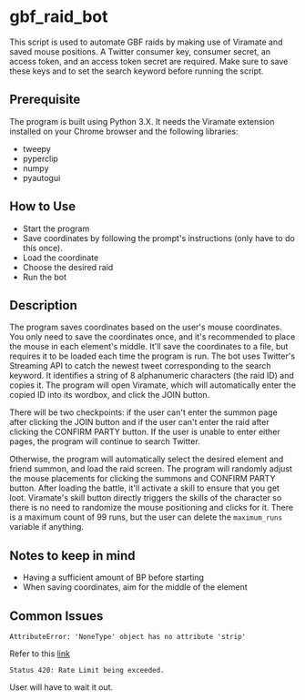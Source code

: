 # gbf_raid_bot

This script is used to automate GBF raids by making use of Viramate and saved mouse positions. A Twitter consumer key, consumer secret,
an access token, and an access token secret are required. Make sure to save these keys and to set the search keyword before running the script.

## Prerequisite
The program is built using Python 3.X. It needs the Viramate extension installed on your Chrome browser and the following libraries:
- tweepy
- pyperclip
- numpy
- pyautogui

## How to Use
- Start the program
- Save coordinates by following the prompt's instructions (only have to do this once).
- Load the coordinate
- Choose the desired raid
- Run the bot

## Description
The program saves coordinates based on the user's mouse coordinates. You only need to save the coordinates once, and it's recommended to 
place the mouse in each element's middle. It'll save the coordinates to a file, but requires it to be loaded each time the program is run. The bot uses Twitter's Streaming API to catch the newest tweet corresponding to the search keyword. It identifies a string of 8 alphanumeric characters (the raid ID) and copies it. The program will open Viramate, which will automatically enter the copied ID into its wordbox, and click the JOIN button.

There will be two checkpoints: if the user can't enter the summon page after clicking the JOIN button and if the user can't enter the
raid after clicking the CONFIRM PARTY button. If the user is unable to enter either pages, the program will continue to search Twitter. 

Otherwise, the program will automatically select the desired element and friend summon, and load the raid screen. The program will randomly
adjust the mouse placements for clicking the summons and CONFIRM PARTY button. After loading the battle, it'll activate 
a skill to ensure that you get loot. Viramate's skill button directly triggers the skills of the character so there is no need to
randomize the mouse positioning and clicks for it. There is a maximum count of 99 runs, but the user can delete the ```maximum_runs```
variable if anything.


## Notes to keep in mind
- Having a sufficient amount of BP before starting
- When saving coordinates, aim for the middle of the element

## Common Issues

```AttributeError: 'NoneType' object has no attribute 'strip'```

Refer to this [link](https://github.com/tweepy/tweepy/issues/576)

```Status 420: Rate Limit being exceeded.```

User will have to wait it out.
